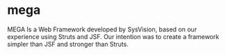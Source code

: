 # mega

MEGA Is a Web Framework developed by SysVision, based on our experience using Struts and JSF. Our intention was to create a framework simpler than JSF and stronger than Struts.
